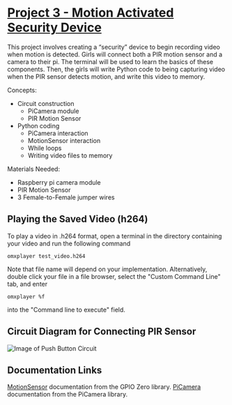 # [Project 3 - Motion Activated Security Device][1] 
This project involves creating a “security” device to begin recording video when motion is detected. Girls will connect both a PIR motion sensor and a camera to their pi. The terminal will be used to learn the basics of these components. Then, the girls will write Python code to being capturing video when the PIR sensor detects motion, and write this video to memory.

Concepts:
* Circuit construction
  * PiCamera module
  * PIR Motion Sensor
* Python coding
  * PiCamera interaction
  * MotionSensor interaction
  * While loops
  * Writing video files to memory


Materials Needed:
* Raspberry pi camera module
* PIR Motion Sensor
* 3 Female-to-Female jumper wires

## Playing the Saved Video (h264)
To play a video in .h264 format, open a terminal in the directory containing your video and run the following command
```
omxplayer test_video.h264
```
Note that file name will depend on your implementation. Alternatively, double click your file in a file browser, select the "Custom Command Line" tab, and enter
```
omxplayer %f
```
into the "Command line to execute" field. 


## Circuit Diagram for Connecting PIR Sensor

![Image of Push Button Circuit](https://projects-static.raspberrypi.org/projects/rpi-gpio-connect-pir/f486753f7a342f6f379ea947b695541d5c793396/en/images/pir-diagram.png)


## Documentation Links
[MotionSensor][2] documentation from the GPIO Zero library.
[PiCamera][3] documentation from the PiCamera library.  


[1]:https://projects.raspberrypi.org/en/projects/parent-detector
[2]:https://gpiozero.readthedocs.io/en/stable/api_input.html#motion-sensor-d-sun-pir
[3]:https://picamera.readthedocs.io/en/release-1.13/